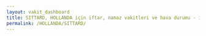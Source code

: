 ```yaml
---
layout: vakit_dashboard
title: SITTARD, HOLLANDA için iftar, namaz vakitleri ve hava durumu - ilçe/eyalet seç
permalink: /HOLLANDA/SITTARD/
---
```


<script type="text/javascript">
  var GLOBAL_COUNTRY = 'HOLLANDA';
  var GLOBAL_CITY = 'SITTARD';
  var GLOBAL_STATE = '';
  var lat = 72;
  var lon = 21;
</script>
